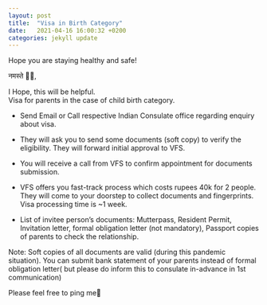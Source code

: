```yaml
---
layout: post
title:  "Visa in Birth Category"
date:   2021-04-16 16:00:32 +0200
categories: jekyll update
---
```

Hope you are staying healthy and safe!  

नमस्ते 🙏🏻, 

I Hope, this will be helpful.  
Visa for parents in the case of child birth category.

* Send Email or Call respective Indian Consulate office regarding enquiry about visa.

* They will ask you to send some documents (soft copy) to verify the eligibility. They will forward initial approval to VFS. 

* You will receive a call from VFS to confirm appointment for documents submission.

* VFS offers you fast-track process which costs rupees 40k for 2 people. They will come to your doorstep to collect documents and fingerprints. Visa processing time is ~1 week. 

* List of invitee person’s documents: Mutterpass, Resident Permit, Invitation letter, formal obligation letter (not mandatory), Passport copies of parents to check the relationship.

Note: Soft copies of all documents are valid (during this pandemic situation). You can submit bank statement of your parents instead of formal obligation letter( but please do inform this to consulate in-advance in 1st communication)

Please feel free to ping me🙏

